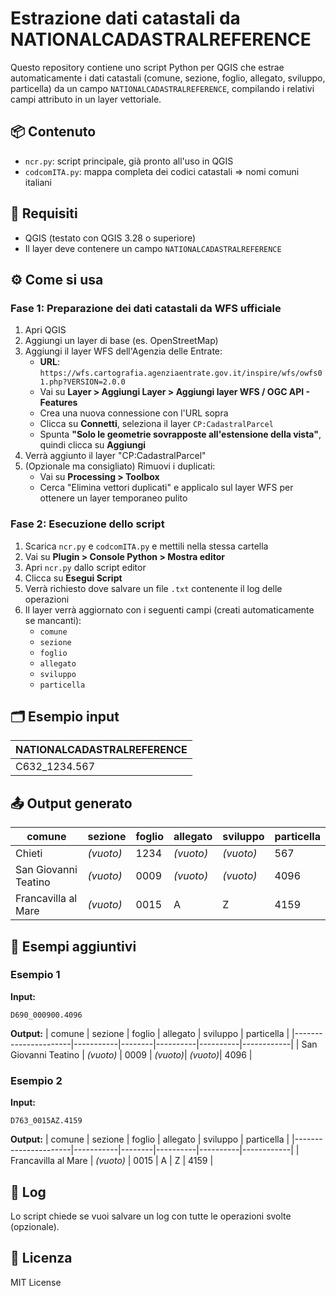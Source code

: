 # Estrazione dati catastali da NATIONALCADASTRALREFERENCE

Questo repository contiene uno script Python per QGIS che estrae automaticamente i dati catastali (comune, sezione, foglio, allegato, sviluppo, particella) da un campo `NATIONALCADASTRALREFERENCE`, compilando i relativi campi attributo in un layer vettoriale.

## 📦 Contenuto

- `ncr.py`: script principale, già pronto all'uso in QGIS
- `codcomITA.py`: mappa completa dei codici catastali => nomi comuni italiani

## 🧩 Requisiti

- QGIS (testato con QGIS 3.28 o superiore)
- Il layer deve contenere un campo `NATIONALCADASTRALREFERENCE`

## ⚙️ Come si usa

### Fase 1: Preparazione dei dati catastali da WFS ufficiale

1. Apri QGIS
2. Aggiungi un layer di base (es. OpenStreetMap)
3. Aggiungi il layer WFS dell'Agenzia delle Entrate:
   - **URL**: `https://wfs.cartografia.agenziaentrate.gov.it/inspire/wfs/owfs01.php?VERSION=2.0.0`
   - Vai su **Layer > Aggiungi Layer > Aggiungi layer WFS / OGC API - Features**
   - Crea una nuova connessione con l'URL sopra
   - Clicca su **Connetti**, seleziona il layer `CP:CadastralParcel`
   - Spunta **"Solo le geometrie sovrapposte all'estensione della vista"**, quindi clicca su **Aggiungi**
4. Verrà aggiunto il layer "CP:CadastralParcel"
5. (Opzionale ma consigliato) Rimuovi i duplicati:
   - Vai su **Processing > Toolbox**
   - Cerca "Elimina vettori duplicati" e applicalo sul layer WFS per ottenere un layer temporaneo pulito

### Fase 2: Esecuzione dello script

1. Scarica `ncr.py` e `codcomITA.py` e mettili nella stessa cartella
2. Vai su **Plugin > Console Python > Mostra editor**
3. Apri `ncr.py` dallo script editor
4. Clicca su **Esegui Script**
5. Verrà richiesto dove salvare un file `.txt` contenente il log delle operazioni
6. Il layer verrà aggiornato con i seguenti campi (creati automaticamente se mancanti):
   - `comune`
   - `sezione`
   - `foglio`
   - `allegato`
   - `sviluppo`
   - `particella`

## 🗂 Esempio input

| NATIONALCADASTRALREFERENCE       |
|----------------------------------|
| C632_1234.567                   |

## 📤 Output generato

| comune               | sezione   | foglio | allegato | sviluppo | particella |
|----------------------|-----------|--------|----------|----------|------------|
| Chieti               | *(vuoto)* | 1234   | *(vuoto)*| *(vuoto)*| 567        |
| San Giovanni Teatino| *(vuoto)* | 0009   | *(vuoto)*| *(vuoto)*| 4096       |
| Francavilla al Mare | *(vuoto)* | 0015   | A        | Z        | 4159       |

## 📌 Esempi aggiuntivi

### Esempio 1
**Input:**
```
D690_000900.4096
```
**Output:**
| comune               | sezione   | foglio | allegato | sviluppo | particella |
|----------------------|-----------|--------|----------|----------|------------|
| San Giovanni Teatino | *(vuoto)* | 0009   | *(vuoto)*| *(vuoto)*| 4096       |

### Esempio 2
**Input:**
```
D763_0015AZ.4159
```
**Output:**
| comune               | sezione   | foglio | allegato | sviluppo | particella |
|----------------------|-----------|--------|----------|----------|------------|
| Francavilla al Mare  | *(vuoto)* | 0015   | A        | Z        | 4159       |

## 📝 Log

Lo script chiede se vuoi salvare un log con tutte le operazioni svolte (opzionale).

## 📄 Licenza

MIT License
